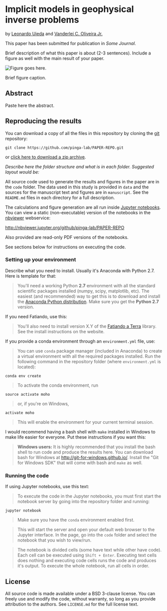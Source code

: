 # Implicit models in geophysical inverse problems

by
[Leonardo Uieda](http://www.leouieda.com)
and
[Vanderlei C. Oliveira Jr.](http://www.pinga-lab.org/people/oliveira-jr.html)

This paper has been submitted for publication in *Some Journal*.

Brief description of what this paper is about (2-3 sentences). Include a figure
as well with the main result of your paper.

![Figure goes here.](https://raw.githubusercontent.com/pinga-lab/PAPER-REPO/master/FIGURE_FILE)

Brief figure caption.


## Abstract

Paste here the abstract.


## Reproducing the results

You can download a copy of all the files in this repository by cloning the
[git](https://git-scm.com/) repository:

    git clone https://github.com/pinga-lab/PAPER-REPO.git

or [click here to download a zip archive](https://github.com/pinga-lab/PAPER-REPO/archive/master.zip).

*Describe here the folder structure and what is in each folder. Suggested
layout would be:*

All source code used to generate the results and figures in the paper are in
the `code` folder.
The data used in this study is provided in `data` and the sources for the
manuscript text and figures are in `manuscript`.
See the `README.md` files in each directory for a full description.

The calculations and figure generation are all run inside
[Jupyter notebooks](http://jupyter.org/).
You can view a static (non-executable) version of the notebooks in the
[nbviewer]() webservice:

http://nbviewer.jupyter.org/github/pinga-lab/PAPER-REPO

Also provided are read-only PDF versions of the notebooks.

See sections below for instructions on executing the code.


### Setting up your environment

Describe what you need to install. Usually it's Anaconda with Python 2.7. Here
is template for that:

> You'll need a working Python **2.7** environment with all the standard
> scientific packages installed (numpy, scipy, matplotlib, etc).  The easiest
> (and recommended) way to get this is to download and install the
> [Anaconda Python distribution](http://continuum.io/downloads#all).
> Make sure you get the **Python 2.7** version.

If you need Fatiando, use this:

> You'll also need to install version X.Y of the
> [Fatiando a Terra](http://www.fatiando.org/) library.
> See the install instructions on the website.

If you provide a conda environment through an `environment.yml` file, use:

> You can use `conda` package manager (included in Anaconda) to create a
> virtual environment with all the required packages installed.
> Run the following command in the repository folder (where `environment.yml`
> is located):

    conda env create

> To activate the conda environment, run

    source activate moho

> or, if you're on Windows,

    activate moho

> This will enable the environment for your current terminal session.

I would recommend having a bash shell with `make` installed in Windows to make
life easier for everyone. Put these instructions if you want this:

> **Windows users:** It is highly recommended that you install the bash shell
> to run code and produce the results here.
> You can download bash for Windows at http://git-for-windows.github.io/.
> Install the "Git for Windows SDK" that will come with bash and `make` as
> well.


### Running the code

If using Jupyter notebooks, use this text:

> To execute the code in the Jupyter notebooks, you must first start the
> notebook server by going into the repository folder and running:

    jupyter notebook

> Make sure you have the `conda` environment enabled first.

> This will start the server and open your default web browser to the Jupyter
> interface. In the page, go into the `code` folder and select the
> notebook that you wish to view/run.

> The notebook is divided cells (some have text while other have code).
> Each cell can be executed using `Shift + Enter`.
> Executing text cells does nothing and executing code cells runs the code
> and produces it's output.
> To execute the whole notebook, run all cells in order.


## License

All source code is made available under a BSD 3-clause license.  You can freely
use and modify the code, without warranty, so long as you provide attribution
to the authors.  See `LICENSE.md` for the full license text.
